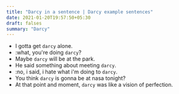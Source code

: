 ```yaml
---
title: "Darcy in a sentence | Darcy example sentences"
date: 2021-01-20T19:57:50+05:30
draft: falses
summary: "Darcy"
---
```

- I gotta get `darcy` alone.
- :what, you're doing `darcy`?
- Maybe `darcy` will be at the park.
- He said something about meeting `darcy`.
- :no, i said, i hate what i'm doing to `darcy`.
- You think `darcy` is gonna be at nasa tonight?
- At that point and moment, `darcy` was like a vision of perfection.
                 

